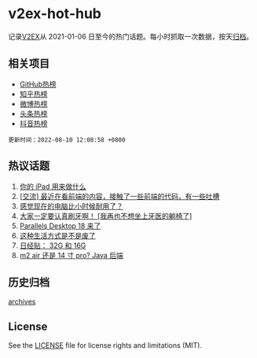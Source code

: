 # v2ex-hot-hub

 记录[V2EX](https://www.v2ex.com/)从 2021-01-06 日至今的热门话题。每小时抓取一次数据，按天[归档](archives)。
 
 ## 相关项目

- [GitHub热榜](https://github.com/snaildev/github-hot-hub)
- [知乎热榜](https://github.com/snaildev/zhihu-hot-hub)
- [微博热榜](https://github.com/snaildev/weibo-hot-hub)
- [头条热榜](https://github.com/snaildev/toutiao-hot-hub)
- [抖音热榜](https://github.com/snaildev/douyin-hot-hub)


 `更新时间：2022-08-10 12:08:58 +0800`

## 热议话题

1. [你的 iPad 用来做什么](https://www.v2ex.com/t/871654)
1. [[交流] 最近在看前端的内容，接触了一些前端的代码，有一些吐槽](https://www.v2ex.com/t/871818)
1. [感觉现在的电脑比小时候耐用了？](https://www.v2ex.com/t/871817)
1. [大家一定要认真刷牙啊！ [我再也不想坐上牙医的躺椅了]](https://www.v2ex.com/t/871789)
1. [Parallels Desktop 18 来了](https://www.v2ex.com/t/871708)
1. [这种生活方式是不是废了](https://www.v2ex.com/t/871719)
1. [日经贴： 32G 和 16G](https://www.v2ex.com/t/871837)
1. [m2 air 还是 14 寸 pro? Java 后端](https://www.v2ex.com/t/871690)

## 历史归档

[archives](archives)

## License

See the [LICENSE](LICENSE) file for license rights and limitations (MIT).
